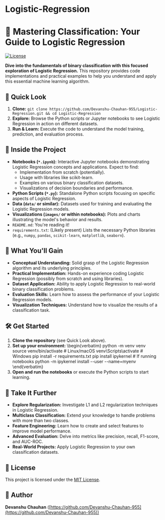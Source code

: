 # Logistic-Regression

# 🚦 Mastering Classification: Your Guide to Logistic Regression

[![License](https://img.shields.io/badge/License-MIT-yellow.svg)](https://opensource.org/licenses/MIT)

**Dive into the fundamentals of binary classification with this focused exploration of Logistic Regression.** This repository provides code implementations and practical examples to help you understand and apply this essential machine learning algorithm.

## 🚀 Quick Look

1.  **Clone:** `git clone https://github.com/Devanshu-Chauhan-955/Logistic-Regression.git && cd Logistic-Regression`
2.  **Explore:** Browse the Python scripts or Jupyter notebooks to see Logistic Regression in action on different datasets.
3.  **Run & Learn:** Execute the code to understand the model training, prediction, and evaluation process.

## 📂 Inside the Project

*   **Notebooks (`*.ipynb`):** Interactive Jupyter notebooks demonstrating Logistic Regression concepts and applications. Expect to find:
    *   Implementation from scratch (potentially).
    *   Usage with libraries like scikit-learn.
    *   Examples on various binary classification datasets.
    *   Visualizations of decision boundaries and performance.
*   **Python Scripts (`*.py`):** Standalone Python scripts focusing on specific aspects of Logistic Regression.
*   **Data (`data/` or similar):** Datasets used for training and evaluating the Logistic Regression models.
*   **Visualizations (`images/` or within notebooks):** Plots and charts illustrating the model's behavior and results.
*   `README.md`: You're reading it!
*   `requirements.txt`: (Likely present) Lists the necessary Python libraries (e.g., `numpy`, `pandas`, `scikit-learn`, `matplotlib`, `seaborn`).

## 🧠 What You'll Gain

*   **Conceptual Understanding:** Solid grasp of the Logistic Regression algorithm and its underlying principles.
*   **Practical Implementation:** Hands-on experience coding Logistic Regression (possibly from scratch and using libraries).
*   **Dataset Application:** Ability to apply Logistic Regression to real-world binary classification problems.
*   **Evaluation Skills:** Learn how to assess the performance of your Logistic Regression models.
*   **Visualization Techniques:** Understand how to visualize the results of a classification task.

## 🛠️ Get Started

1.  **Clone the repository** (see Quick Look above).
2.  **Set up your environment:**
    \begin{verbatim}
    python -m venv venv
    source venv/bin/activate  # Linux/macOS
    venv\Scripts\activate  # Windows
    pip install -r requirements.txt
    pip install ipykernel  # If running notebooks
    python -m ipykernel install --user --name=myenv
    \end{verbatim}
3.  **Open and run the notebooks** or execute the Python scripts to start learning.

## 🔭 Take It Further

*   **Explore Regularization:** Investigate L1 and L2 regularization techniques in Logistic Regression.
*   **Multiclass Classification:** Extend your knowledge to handle problems with more than two classes.
*   **Feature Engineering:** Learn how to create and select features to improve model performance.
*   **Advanced Evaluation:** Delve into metrics like precision, recall, F1-score, and AUC-ROC.
*   **Real-World Projects:** Apply Logistic Regression to your own classification datasets.

## 📄 License

This project is licensed under the [MIT License](https://opensource.org/licenses/MIT).

## 👤 Author

**Devanshu Chauhan** ([https://github.com/Devanshu-Chauhan-955](https://github.com/Devanshu-Chauhan-955))
